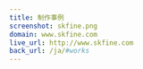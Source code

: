 ```yaml
---
title: 制作事例
screenshot: skfine.png
domain: www.skfine.com
live_url: http://www.skfine.com
back_url: /ja/#works
---
```

